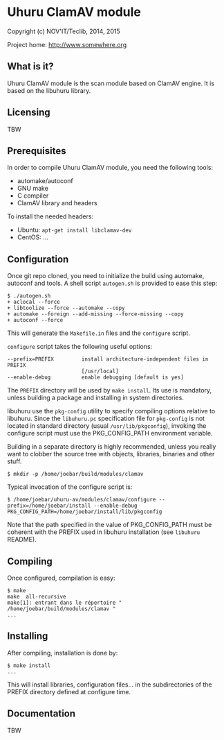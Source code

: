 Uhuru ClamAV module
===================

Copyright (c) NOV'IT/Teclib, 2014, 2015

Project home: http://www.somewhere.org


What is it?
-----------

Uhuru ClamAV module is the scan module based on ClamAV engine. It is based on the libuhuru
library.


Licensing
---------

TBW


Prerequisites
-------------

In order to compile Uhuru ClamAV module, you need the following tools:

- automake/autoconf
- GNU make
- C compiler
- ClamAV library and headers

To install the needed headers:

- Ubuntu: `apt-get install libclamav-dev`
- CentOS: ...


Configuration
-------------

Once git repo cloned, you need to initialize the build using automake, autoconf and tools.
A shell script `autogen.sh` is provided to ease this step:

    $ ./autogen.sh
    + aclocal --force
    + libtoolize --force --automake --copy
    + automake --foreign --add-missing --force-missing --copy
    + autoconf --force

This will generate the `Makefile.in` files and the `configure` script.

`configure` script takes the following useful options:

    --prefix=PREFIX         install architecture-independent files in PREFIX
                            [/usr/local]
    --enable-debug          enable debugging [default is yes]

The `PREFIX` directory will be used by `make install`. Its use is mandatory, unless 
building a package and installing in system directories.

libuhuru use the `pkg-config` utility to specify compiling options relative to 
libuhuru. Since the `libuhuru.pc` specification file for `pkg-config` is not located
in standard directory (usual `/usr/lib/pkgconfig`), invoking the configure script 
must use the PKG_CONFIG_PATH environment variable.

Building in a separate directory is highly recommended, unless you really want
to clobber the source tree with objects, libraries, binaries and other stuff.

    $ mkdir -p /home/joebar/build/modules/clamav

Typical invocation of the configure script is:

    $ /home/joebar/uhuru-av/modules/clamav/configure --prefix=/home/joebar/install --enable-debug PKG_CONFIG_PATH=/home/joebar/install/lib/pkgconfig

Note that the path specified in the value of PKG_CONFIG_PATH must be coherent
with the PREFIX used in libuhuru installation (see `libuhuru` README).


Compiling
---------

Once configured, compilation is easy:

    $ make
    make  all-recursive
    make[1]: entrant dans le répertoire " /home/joebar/build/modules/clamav "
    ...


Installing
----------

After compiling, installation is done by:

    $ make install
    ...

This will install libraries, configuration files... in the subdirectories of the PREFIX
directory defined at configure time.


Documentation
-------------

TBW
